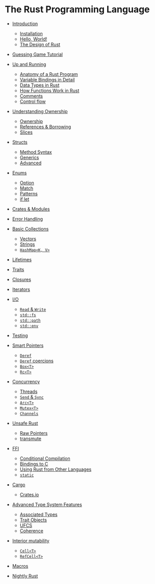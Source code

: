 # The Rust Programming Language

- [Introduction](ch01-01-introduction.md)
    - [Installation](ch01-02-installation.md)
    - [Hello, World!](ch01-03-hello-world.md)
    - [The Design of Rust](ch01-04-design.md)

- [Guessing Game Tutorial](ch02-01-guessing-game-tutorial.md)

- [Up and Running](ch03-01-up-and-running.md)
    - [Anatomy of a Rust Program](ch03-02-anatomy-of-a-rust-program.md)
    - [Variable Bindings in Detail](ch03-03-variable-bindings-in-detail.md)
    - [Data Types in Rust](ch03-04-data-types-in-rust.md)
    - [How Functions Work in Rust](ch03-05-how-functions-work-in-rust.md)
    - [Comments](ch03-06-comments.md)
    - [Control flow](ch03-07-control-flow.md)

- [Understanding Ownership](ch04-01-understanding-ownership.md)
    - [Ownership](ch04-02-ownership.md)
    - [References & Borrowing](ch04-03-references-and-borrowing.md)
    - [Slices](ch04-04-slices.md)

- [Structs](ch05-01-structs.md)
    - [Method Syntax](ch05-02-method-syntax.md)
    - [Generics](ch05-03-generics.md)
    - [Advanced]()

- [Enums](ch06-01-enums.md)
    - [Option](ch06-02-option.md)
    - [Match](ch06-03-match.md)
    - [Patterns](ch06-04-patterns.md)
    - [if let](ch06-05-if-let.md)

- [Crates & Modules]()

- [Error Handling]()

- [Basic Collections]()
    - [Vectors]()
    - [Strings]()
    - [`HashMap<K, V>`]()

- [Lifetimes]()

- [Traits]()

- [Closures]()

- [Iterators]()

- [I/O]()
    - [`Read` & `Write`]()
    - [`std::fs`]()
    - [`std::path`]()
    - [`std::env`]()

- [Testing]()

- [Smart Pointers]()
    - [`Deref`]()
    - [`Deref` coercions]()
    - [`Box<T>`]()
    - [`Rc<T>`]()

- [Concurrency]()
    - [Threads]()
    - [`Send` & `Sync`]()
    - [`Arc<T>`]()
    - [`Mutex<T>`]()
    - [`Channels`]()

- [Unsafe Rust]()
    - [Raw Pointers]()
    - [transmute]()

- [FFI]()
    - [Conditional Compilation]()
    - [Bindings to C]()
    - [Using Rust from Other Languages]()
    - [`static`]()

- [Cargo]()
    - [Crates.io]()

- [Advanced Type System Features]()
    - [Associated Types]()
    - [Trait Objects]()
    - [UFCS]()
    - [Coherence]()

- [Interior mutability]()
    - [`Cell<T>`]()
    - [`RefCell<T>`]()

- [Macros]()

- [Nightly Rust]()
